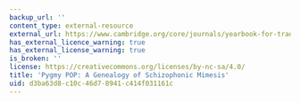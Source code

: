 ```yaml
---
backup_url: ''
content_type: external-resource
external_url: https://www.cambridge.org/core/journals/yearbook-for-traditional-music/article/abs/pygmy-pop-a-genealogy-of-schizophonic-mimesis/734F752B28775C4DEE2073F7FA97B7DB
has_external_licence_warning: true
has_external_license_warning: true
is_broken: ''
license: https://creativecommons.org/licenses/by-nc-sa/4.0/
title: 'Pygmy POP: A Genealogy of Schizophonic Mimesis'
uid: d3ba63d8-c10c-46d7-8941-c414f031161c
---
```

